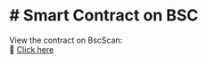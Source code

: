 # # Smart Contract on BSC

View the contract on BscScan:  
🔗 [Click here](https://bscscan.com/address/0xe8d02479B62B2a735B7E66D02714200fB09E175E)
